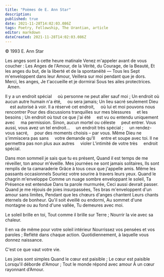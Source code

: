 ```yaml
---
title: "Poèmes de E. Ann Star"
description:
published: true
date: 2021-11-28T14:02:03.086Z
tags: Poetry, Fellowship, The Urantian, article
editor: markdown
dateCreated: 2021-11-28T14:02:03.086Z
---
```


<p class="v-card v-sheet theme--light gray lighten-3 px-2">© 1993 E. Ann Star</p>


Les anges sont à cette heure matinale
Venez m'appeler avant de vous coucher :
Les Anges de l'Amour, de la Vérité, du Courage, de la Beauté,
Et les anges du but, de la liberté et de la spontanéité —
Tous les Sept m'enveloppent dans leur Amour,
Veillera sur moi pendant que je dors.
Merci, les anges,
Je t'accueille et je dormirai
Sous tes ailes protectrices.
&nbsp; &nbsp; &nbsp; &nbsp; Amen.

Il y a un endroit spécial 
&nbsp; &nbsp; où personne ne peut aller sauf moi ;
Un endroit où aucun autre humain n'a été,
&nbsp; &nbsp; ou sera jamais;
Un lieu sacré seulement Dieu 
&nbsp; &nbsp; est autorisé à voir.
Il a réservé cet endroit, 
&nbsp; &nbsp; où lui et moi pouvons nous rencontrer
Pour des discussions tranquilles sur mes blessures 
&nbsp; &nbsp; et les besoins ;
Un endroit où tout ce que j'ai été 
&nbsp; &nbsp; est vu ou entendu uniquement avec 
&nbsp; &nbsp; ma permission.
Sinon, aucun mortel ou céleste 
&nbsp; &nbsp; peut entrer.
Vous aussi, vous avez un tel endroit...
&nbsp; &nbsp; un endroit très spécial ;
&nbsp; &nbsp; un rendez-vous sacré,
&nbsp; &nbsp; pour des moments choisis – par vous.
Même Dieu ne s'immiscera pas sans 
&nbsp; &nbsp; votre demande qu'Il 
&nbsp; &nbsp; entre et soupe avec toi.
Il ne permettra pas non plus aux autres 
&nbsp; &nbsp; violer
L'intimité de votre très 
&nbsp; &nbsp; endroit spécial.


Dans mon sommeil je sais que tu es présent, 
Quand il est temps de me réveiller, ton amour m'éveille. 
Mes journées ne sont jamais solitaires, 
Ils sont remplis de ta camaraderie 
Grâce à tous ceux que j'appelle amis.
Même les passants occasionnels
Souriez votre sourire à travers leurs yeux.
Quand le chagrin m'enveloppe
Comme un nuage sombre enveloppant le soleil,
Ta Présence est entendue
Dans ta parole murmurée,
Ceci aussi devrait passer.
Quand je me réjouis de joies insurpassées,
Tes bras m'enveloppent d'un amour sans limites,
Pendant que les chœurs d'anges chantent
Leurs chants éternels de bonheur.
Qu'il soit éveillé ou endormi,
Au sommet d'une montagne ou au fond d'une vallée,
Tu demeures avec moi.

Le soleil brille en toi,
Tout comme il brille sur Terre ;
Nourrir la vie avec sa chaleur.

Il en va de même pour votre soleil intérieur
Nourrissez vos pensées et vos paroles ;
Reflété dans chaque action.
Quotidiennement, à laquelle vous donnez naissance.

C'est ce que vaut votre vie.

Les joies sont simples
Quand le cœur est paisible ;
Le cœur est paisible
Lorsqu'il déborde d'Amour ;
Tout le monde répond avec amour
À un cœur rayonnant d’Amour.
